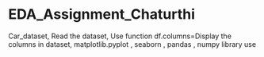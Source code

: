 # EDA_Assignment_Chaturthi

Car_dataset,
Read the dataset,
Use function df.columns=Display the columns in dataset,
matplotlib.pyplot , seaborn , pandas , numpy library use

